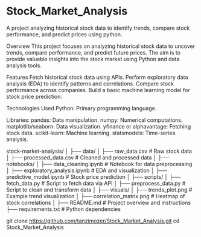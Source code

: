 # Stock_Market_Analysis
A project analyzing historical stock data to identify trends, compare stock performance, and predict prices using python.

Overview
This project focuses on analyzing historical stock data to uncover trends, compare performance, and predict future prices. The aim is to provide valuable insights into the stock market using Python and data analysis tools.

Features
Fetch historical stock data using APIs.
Perform exploratory data analysis (EDA) to identify patterns and correlations.
Compare stock performance across companies.
Build a basic machine learning model for stock price prediction.

Technologies Used
Python: Primary programming language.

Libraries:
pandas: Data manipulation.
numpy: Numerical computations.
matplotlib/seaborn: Data visualization.
yfinance or alphavantage: Fetching stock data.
scikit-learn: Machine learning.
statsmodels: Time-series analysis.

stock-market-analysis/
│
├── data/
│   ├── raw_data.csv            # Raw stock data
│   ├── processed_data.csv      # Cleaned and processed data
│
├── notebooks/
│   ├── data_cleaning.ipynb     # Notebook for data preprocessing
│   ├── exploratory_analysis.ipynb  # EDA and visualization
│   ├── predictive_model.ipynb  # Stock price prediction
│
├── scripts/
│   ├── fetch_data.py           # Script to fetch data via API
│   ├── preprocess_data.py      # Script to clean and transform data
│
├── visuals/
│   ├── trends_plot.png         # Example trend visualization
│   ├── correlation_matrix.png  # Heatmap of stock correlations
│
├── README.md                   # Project overview and instructions
├── requirements.txt            # Python dependencies

git clone https://github.com/tanzimozer/Stock_Market_Analysis.git
cd Stock_Market_Analysis


